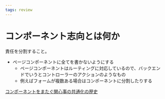 ```yaml
---
tags: review
---
```


# コンポーネント志向とは何か

責任を分割すること。

- ページコンポーネントに全てを書かないようにする
	- ページコンポーネントはルーティングに対応しているので、バックエンドでいうとコントローラーのアクションのようなもの
	- 例えばフォームが複数ある場合はコンポーネントに分割したりする

[コンポーネントをまたぐ関心事の共通化の歴史](コンポーネントをまたぐ関心事の共通化の歴史.md)